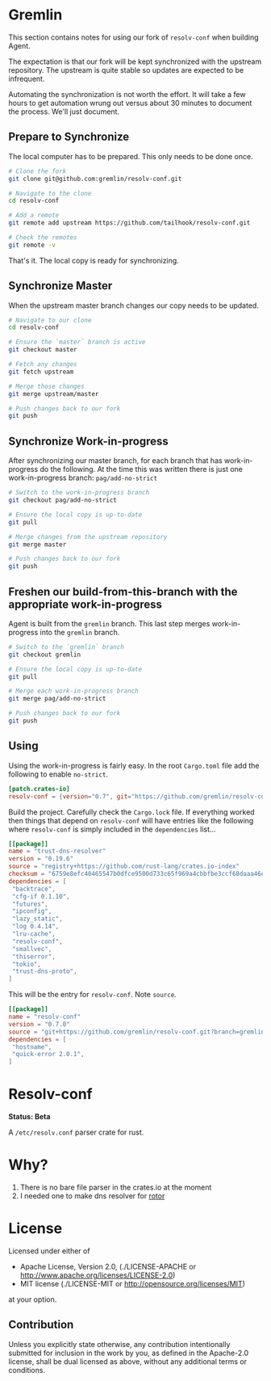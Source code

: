 Gremlin
=======

This section contains notes for using our fork of `resolv-conf` when building Agent.

The expectation is that our fork will be kept synchronized with the upstream repository.  The
upstream is quite stable so updates are expected to be infrequent.

Automating the synchronization is not worth the effort.  It will take a few hours to get automation
wrung out versus about 30 minutes to document the process.  We'll just document.

## Prepare to Synchronize

The local computer has to be prepared.  This only needs to be done once.

``` bash
# Clone the fork
git clone git@github.com:gremlin/resolv-conf.git

# Navigate to the clone
cd resolv-conf

# Add a remote
git remote add upstream https://github.com/tailhook/resolv-conf.git

# Check the remotes
git remote -v
```

That's it.  The local copy is ready for synchronizing.

## Synchronize Master

When the upstream master branch changes our copy needs to be updated.

``` bash
# Navigate to our clone
cd resolv-conf

# Ensure the `master` branch is active
git checkout master

# Fetch any changes
git fetch upstream

# Merge those changes
git merge upstream/master

# Push changes back to our fork
git push
```

## Synchronize Work-in-progress

After synchronizing our master branch, for each branch that has work-in-progress do the following.
At the time this was written there is just one work-in-progress branch: `pag/add-no-strict`

``` bash
# Switch to the work-in-progress branch
git checkout pag/add-no-strict

# Ensure the local copy is up-to-date
git pull

# Merge changes from the upstream repository
git merge master

# Push changes back to our fork
git push
```

## Freshen our build-from-this-branch with the appropriate work-in-progress

Agent is built from the `gremlin` branch.  This last step merges work-in-progress into the `gremlin`
branch.

``` bash
# Switch to the `gremlin` branch
git checkout gremlin

# Ensure the local copy is up-to-date
git pull

# Merge each work-in-progress branch
git merge pag/add-no-strict

# Push changes back to our fork
git push
```

## Using

Using the work-in-progress is fairly easy.  In the root `Cargo.toml` file add the following to
enable `no-strict`.

``` TOML
[patch.crates-io]
resolv-conf = {version="0.7", git="https://github.com/gremlin/resolv-conf.git", branch="gremlin", features=["no-strict"]}
```

Build the project.  Carefully check the `Cargo.lock` file.  If everything worked then things that
depend on `resolv-conf` will have entries like the following where `resolv-conf` is simply included
in the `dependencies` list...

``` TOML
[[package]]
name = "trust-dns-resolver"
version = "0.19.6"
source = "registry+https://github.com/rust-lang/crates.io-index"
checksum = "6759e8efc40465547b0dfce9500d733c65f969a4cbbfbe3ccf68daaa46ef179e"
dependencies = [
 "backtrace",
 "cfg-if 0.1.10",
 "futures",
 "ipconfig",
 "lazy_static",
 "log 0.4.14",
 "lru-cache",
 "resolv-conf",
 "smallvec",
 "thiserror",
 "tokio",
 "trust-dns-proto",
]
```

This will be the entry for `resolv-conf`.  Note `source`.

``` TOML
[[package]]
name = "resolv-conf"
version = "0.7.0"
source = "git+https://github.com/gremlin/resolv-conf.git?branch=gremlin#58673b43ffebb5aab3beec67eae0dc53c5c66c2d"
dependencies = [
 "hostname",
 "quick-error 2.0.1",
]
```

Resolv-conf
===========

**Status: Beta**

A `/etc/resolv.conf` parser crate for rust.

Why?
====

1. There is no bare file parser in the crates.io at the moment
2. I needed one to make dns resolver for [rotor]

[rotor]: http://github.com/tailhook/rotor


License
=======

Licensed under either of

* Apache License, Version 2.0, (./LICENSE-APACHE or http://www.apache.org/licenses/LICENSE-2.0)
* MIT license (./LICENSE-MIT or http://opensource.org/licenses/MIT)

at your option.

Contribution
------------

Unless you explicitly state otherwise, any contribution intentionally
submitted for inclusion in the work by you, as defined in the Apache-2.0
license, shall be dual licensed as above, without any additional terms or
conditions.


